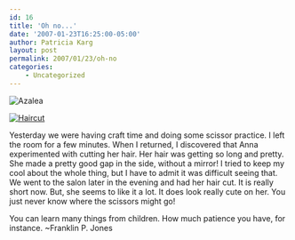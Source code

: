 ```yaml
---
id: 16
title: 'Oh no...'
date: '2007-01-23T16:25:00-05:00'
author: Patricia Karg
layout: post
permalink: 2007/01/23/oh-no
categories:
    - Uncategorized
---
```

![Azalea](http://garden.kargs.net/wp-content/uploads/2013/04/cropped-IMAG8993.jpg)

[![Haircut](http://garden.kargs.net/wp-content/uploads/thumbs/IMG_2029.JPG)](http://garden.kargs.net/wp-content/uploads/IMG_2029.JPG)

Yesterday we were having craft time and doing some scissor practice. I left the room for a few minutes. When I returned, I discovered that Anna experimented with cutting her hair. Her hair was getting so long and pretty. She made a pretty good gap in the side, without a mirror! I tried to keep my cool about the whole thing, but I have to admit it was difficult seeing that. We went to the salon later in the evening and had her hair cut. It is really short now. But, she seems to like it a lot. It does look really cute on her. You just never know where the scissors might go!

You can learn many things from children. How much patience you have, for instance. ~Franklin P. Jones